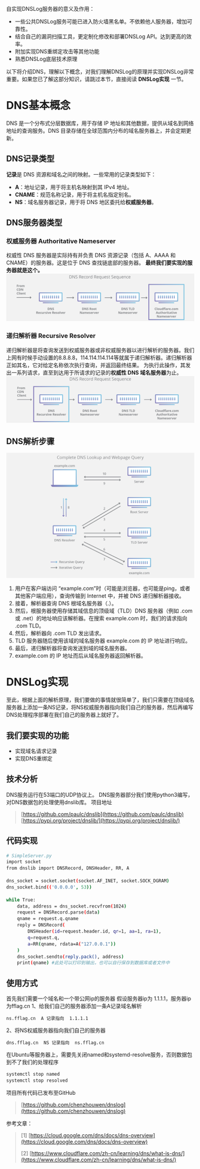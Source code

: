 自实现DNSLog服务器的意义及作用：

- 一些公共DNSLog服务可能已进入防火墙黑名单。不依赖他人服务器，增加可靠性。
- 结合自己的漏洞扫描工具，更定制化修改和部署DNSLog API。达到更高的效率。
- 附加实现DNS重绑定攻击等其他功能
- 熟悉DNSLog底层技术原理

以下将介绍DNS，理解以下概念，对我们理解DNSLog的原理并实现DNSLog非常重要。如果您已了解这部分知识，请跳过本节，直接阅读 **DNSLog实现** 一节。
# DNS基本概念
DNS 是一个分布式分层数据库，用于存储 IP 地址和其他数据，提供从域名到网络地址的查询服务。DNS 目录存储在全球范围内分布的域名服务器上，并会定期更新。
## DNS记录类型
**记录**是 DNS 资源和域名之间的映射。一些常用的记录类型如下：

- **A**：地址记录，用于将主机名映射到其 IPv4 地址。
- **CNAME**：规范名称记录，用于将主机名指定别名。
- **NS**：域名服务器记录，用于将 DNS 地区委托给**权威服务器**。
## DNS服务器类型
### 权威服务器 Authoritative Nameserver
权威性 DNS 服务器是实际持有并负责 DNS 资源记录（包括 A、AAAA 和 CNAME）的服务器。这是位于 DNS 查找链底部的服务器。
**最终我们要实现的服务器就是这个。**![image.png](img/1.png "框中为权威服务器")
### 递归解析器 Recursive Resolver
递归解析器是将查询发送到权威服务器或非权威服务器以进行解析的服务器。我们上网有时候手动设置的8.8.8.8，114.114.114.114等就属于递归解析器。递归解析器正如其名，它对给定名称依次执行查询，并返回最终结果。
为执行此操作，其发出一系列请求，直至到达用于所请求的记录的**权威性 DNS 域名服务器**为止。
![image.png](img/2.png "框中为递归解析器")
## DNS解析步骤
![image.png](img/3.png)

1. 用户在客户端访问 “example.com”时（可能是浏览器，也可能是ping，或者其他客户端应用），查询传输到 Internet 中，并被 DNS 递归解析器接收。
1. 接着，解析器查询 DNS 根域名服务器（.）。
1. 然后，根服务器使用存储其域信息的顶级域（TLD）DNS 服务器（例如 .com 或 .net）的地址响应该解析器。在搜索 example.com 时，我们的请求指向 .com TLD。
1. 然后，解析器向 .com TLD 发出请求。
1. TLD 服务器随后使用该域的域名服务器 example.com 的 IP 地址进行响应。
1. 最后，递归解析器将查询发送到域的域名服务器。
1. example.com 的 IP 地址而后从域名服务器返回解析器。
# DNSLog实现
至此，根据上面的解析原理，我们要做的事情就很简单了，我们只需要在顶级域名服务器上添加一条NS记录，将NS权威服务器指向我们自己的服务器，然后再编写DNS处理程序部署在我们自己的服务器上就好了。
## 我们要实现的功能

- 实现域名请求记录
- 实现DNS重绑定
## 技术分析
DNS服务运行在53端口的UDP协议上。
DNS服务器部分我们使用python3编写，对DNS数据包的处理使用dnslib库。
项目地址
> [https://github.com/paulc/dnslib](https://github.com/paulc/dnslib)
> [https://pypi.org/project/dnslib/](https://pypi.org/project/dnslib/)

## 代码实现
```bash
# SimpleServer.py
import socket
from dnslib import DNSRecord, DNSHeader, RR, A

dns_socket = socket.socket(socket.AF_INET, socket.SOCK_DGRAM)
dns_socket.bind(('0.0.0.0', 53))

while True:
    data, address = dns_socket.recvfrom(1024)
    request = DNSRecord.parse(data)
    qname = request.q.qname
    reply = DNSRecord(
        DNSHeader(id=request.header.id, qr=1, aa=1, ra=1),
        q=request.q,
        a=RR(qname, rdata=A("127.0.0.1"))
    )
    dns_socket.sendto(reply.pack(), address)
    print(qname) #此处可以打印到输出，也可以自行保存到数据库或者文件中

```
## 使用方式
首先我们需要一个域名和一个带公网ip的服务器
假设服务器ip为 1.1.1.1，服务器ip为fflag.cn
1、给我们自己的服务器添加一条A记录域名解析
```
ns.fflag.cn  A 记录指向  1.1.1.1
```
2、将NS权威服务器指向我们自己的服务器
```
dns.fflag.cn  NS 记录指向  ns.fflag.cn
```

在Ubuntu等服务器上，需要先关闭named和systemd-resolve服务，否则数据包到不了我们的处理程序
```bash
systemctl stop named
systemctl stop resolved
```
项目所有代码已发布至GitHub
> [https://github.com/chenzhouwen/dnslog](https://github.com/chenzhouwen/dnslog)


参考文章：

> [1] [https://cloud.google.com/dns/docs/dns-overview](https://cloud.google.com/dns/docs/dns-overview)
> 
> [2] [https://www.cloudflare.com/zh-cn/learning/dns/what-is-dns/](https://www.cloudflare.com/zh-cn/learning/dns/what-is-dns/)


